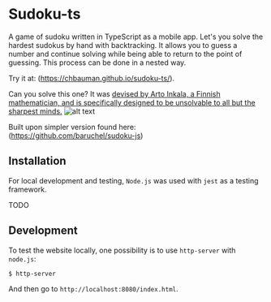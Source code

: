 # Sudoku-ts

A game of sudoku written in TypeScript as a mobile app.
Let's you solve the hardest sudokus by hand with backtracking.
It allows you to guess a number and continue solving while being able to 
return to the point of guessing. This process can be done in a nested way.

Try it at: (https://chbauman.github.io/sudoku-ts/).

Can you solve this one? It was [devised by Arto Inkala, a Finnish mathematician, 
and is specifically designed to be unsolvable to all but the sharpest minds.](https://www.telegraph.co.uk/news/science/science-news/9359579/Worlds-hardest-sudoku-can-you-crack-it.html)
![alt text](https://secure.i.telegraph.co.uk/multimedia/archive/02260/Untitled-1_2260717b.jpg "Hardest Sudoku")


Built upon simpler version found here: (https://github.com/baruchel/sudoku-js)

## Installation

For local development and testing, `Node.js` was used with `jest` as a
testing framework. 

TODO

## Development

To test the website locally, one possibility is to 
use `http-server` with `node.js`:

```
$ http-server
```

And then go to `http://localhost:8080/index.html`.